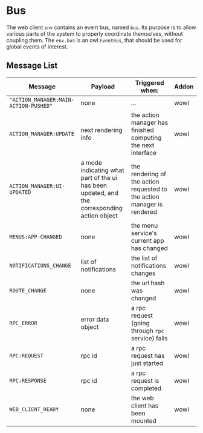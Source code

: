 # Bus

The web client `env` contains an event bus, named `bus`. Its purpose is to allow
various parts of the system to properly coordinate themselves, without coupling
them. The `env.bus` is an owl `EventBus`, that should be used for global events
of interest.

## Message List

| Message                               | Payload                                                                                     | Triggered when:                                                         | Addon |
| ------------------------------------- | ------------------------------------------------------------------------------------------- | ----------------------------------------------------------------------- | ----- |
| `"ACTION_MANAGER:MAIN-ACTION-PUSHED"` | none                                                                                        | ...                                                                     | wowl  |
| `ACTION_MANAGER:UPDATE`               | next rendering info                                                                         | the action manager has finished computing the next interface            | wowl  |
| `ACTION_MANAGER:UI-UPDATED`           | a mode indicating what part of the ui has been updated, and the corresponding action object | the rendering of the action requested to the action manager is rendered | wowl  |
| `MENUS:APP-CHANGED`                   | none                                                                                        | the menu service's current app has changed                              | wowl  |
| `NOTIFICATIONS_CHANGE`                | list of notifications                                                                       | the list of notifications changes                                       | wowl  |
| `ROUTE_CHANGE`                        | none                                                                                        | the url hash was changed                                                | wowl  |
| `RPC_ERROR`                           | error data object                                                                           | a rpc request (going through `rpc` service) fails                       | wowl  |
| `RPC:REQUEST`                         | rpc id                                                                                      | a rpc request has just started                                          | wowl  |
| `RPC:RESPONSE`                        | rpc id                                                                                      | a rpc request is completed                                              | wowl  |
| `WEB_CLIENT_READY`                    | none                                                                                        | the web client has been mounted                                         | wowl  |
